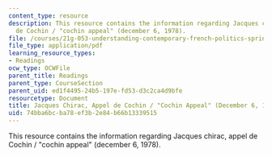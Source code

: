 ```yaml
---
content_type: resource
description: This resource contains the information regarding Jacques chirac, appel
  de Cochin / "cochin appeal" (december 6, 1978).
file: /courses/21g-053-understanding-contemporary-french-politics-spring-2014/74bba6bcba78ef3b2e84b66b13339515_MIT21G_053S14_Jacques.pdf
file_type: application/pdf
learning_resource_types:
- Readings
ocw_type: OCWFile
parent_title: Readings
parent_type: CourseSection
parent_uid: ed1f4495-24b5-197e-fd53-d3c2ca4d9bfe
resourcetype: Document
title: Jacques Chirac, Appel de Cochin / "Cochin Appeal" (December 6, 1978)
uid: 74bba6bc-ba78-ef3b-2e84-b66b13339515
---
```

This resource contains the information regarding Jacques chirac, appel de Cochin / "cochin appeal" (december 6, 1978).

